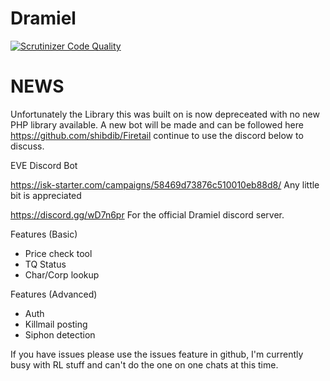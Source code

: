 # Dramiel
[![Scrutinizer Code Quality](https://scrutinizer-ci.com/g/shibdib/Dramiel/badges/quality-score.png?b=master)](https://scrutinizer-ci.com/g/shibdib/Dramiel/?branch=master)

# NEWS
Unfortunately the Library this was built on is now depreceated with no new PHP library available. A new bot will be made and can be followed here https://github.com/shibdib/Firetail continue to use the discord below to discuss.

EVE Discord Bot

https://isk-starter.com/campaigns/58469d73876c510010eb88d8/ Any little bit is appreciated

https://discord.gg/wD7n6pr For the official Dramiel discord server.

Features (Basic)
- Price check tool
- TQ Status
- Char/Corp lookup

Features (Advanced)
- Auth
- Killmail posting
- Siphon detection

If you have issues please use the issues feature in github, I'm currently busy with RL stuff and can't do the one on one chats at this time. 

